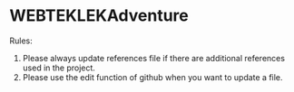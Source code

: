# WEBTEKLEKAdventure
Rules:
1. Please always update references file if there are additional references used in the project.
2. Please use the edit function of github when you want to update a file. 

